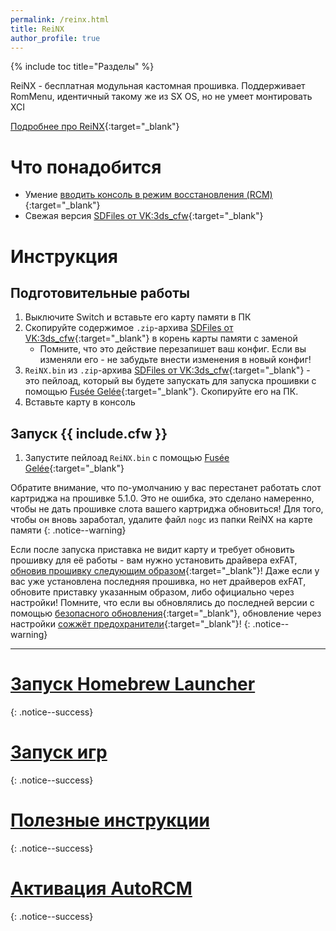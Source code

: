 ```yaml
---
permalink: /reinx.html
title: ReiNX
author_profile: true
---
```

{% include toc title="Разделы" %}

ReiNX - бесплатная модульная кастомная прошивка. Поддерживает RomMenu, идентичный такому же из SX OS, но не умеет монтировать XCI 

[Подробнее про ReiNX](launch-cfw#reinx){:target="_blank"}

# Что понадобится 

* Умение [вводить консоль в режим восстановления (RCM)](fusee-gelee#%D1%87%D0%B0%D1%81%D1%82%D1%8C-i---%D0%B2%D1%85%D0%BE%D0%B4-%D0%B2-rcm){:target="_blank"}
* Свежая версия [SDFiles от VK:3ds_cfw](https://github.com/rashevskyv/switch/releases/latest){:target="_blank"}

# Инструкция

## Подготовительные работы 

1. Выключите Switch и вставьте его карту памяти в ПК 
1. Скопируйте содержимое `.zip`-архива [SDFiles от VK:3ds_cfw](https://github.com/rashevskyv/switch/releases/latest){:target="_blank"} в корень карты памяти с заменой
	* Помните, что это действие перезапишет ваш конфиг. Если вы изменяли его - не забудьте внести изменения в новый конфиг! 
1. `ReiNX.bin` из `.zip`-архива [SDFiles от VK:3ds_cfw](https://github.com/rashevskyv/switch/releases/latest){:target="_blank"} - это пейлоад, который вы будете запускать для запуска прошивки с помощью [Fusée Gelée](fusee-gelee){:target="_blank"}. Скопируйте его на ПК.
1. Вставьте карту в консоль

## Запуск {{ include.cfw }}

1. Запустите пейлоад `ReiNX.bin` с помощью [Fusée Gelée](fusee-gelee){:target="_blank"}

Обратите внимание, что по-умолчанию у вас перестанет работать слот картриджа на прошивке 5.1.0. Это не ошибка, это сделано намеренно, чтобы не дать прошивке слота вашего картриджа обновиться! Для того, чтобы он вновь заработал, удалите файл `nogc` из папки ReiNX на карте памяти
{: .notice--warning}

Если после запуска приставка не видит карту и требует обновить прошивку для её работы - вам нужно установить драйвера exFAT, [обновив прошивку следующим образом](update-to-latest){:target="_blank"}! Даже если у вас уже установлена последняя прошивка, но нет драйверов exFAT, обновите приставку указанным образом, либо официально через настройки! Помните, что если вы обновлялись до последней версии с помощью [безопасного обновления](update-to-latest){:target="_blank"}, обновление через настройки [сожжёт предохранители](update-to-latest#теоретическая-часть){:target="_blank"}! 
{: .notice--warning}
	
___

# [Запуск Homebrew Launcher](launch-hbl#запуск-hbl-из-reinx-или-atmosphere)
{: .notice--success}
# [Запуск игр](reinx-games)
{: .notice--success}
# [Полезные инструкции](addons)
{: .notice--success}
# [Активация AutoRCM](autorcm)
{: .notice--success}